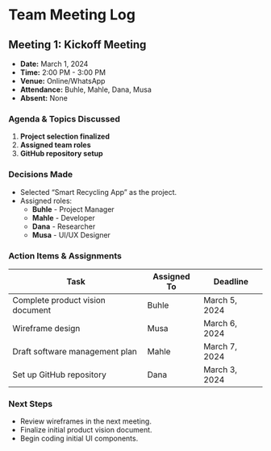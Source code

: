# Team Meeting Log
## Meeting 1: Kickoff Meeting
- **Date:** March 1, 2024
- **Time:** 2:00 PM - 3:00 PM
- **Venue:** Online/WhatsApp
- **Attendance:** Buhle, Mahle, Dana, Musa
- **Absent:** None

### **Agenda & Topics Discussed**
1. **Project selection finalized**
2. **Assigned team roles**
3. **GitHub repository setup**

### **Decisions Made**
- Selected “Smart Recycling App” as the project.
- Assigned roles:
  - **Buhle** - Project Manager
  - **Mahle** - Developer
  - **Dana** - Researcher
  - **Musa** - UI/UX Designer

### **Action Items & Assignments**
| Task | Assigned To | Deadline |
|------|------------|----------|
| Complete product vision document | Buhle | March 5, 2024 |
| Wireframe design | Musa | March 6, 2024 |
| Draft software management plan | Mahle | March 7, 2024 |
| Set up GitHub repository | Dana | March 3, 2024 |

### **Next Steps**
- Review wireframes in the next meeting.
- Finalize initial product vision document.
- Begin coding initial UI components.

